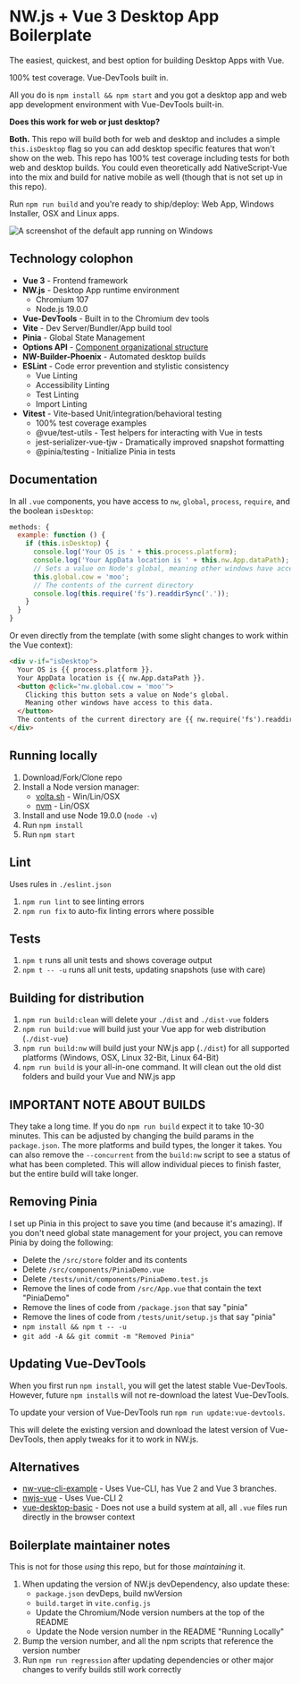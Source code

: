 # NW.js + Vue 3 Desktop App Boilerplate

The easiest, quickest, and best option for building Desktop Apps with Vue.

100% test coverage. Vue-DevTools built in.

All you do is `npm install && npm start` and you got a desktop app and web app development environment with Vue-DevTools built-in.

**Does this work for web or just desktop?**

**Both.** This repo will build both for web and desktop and includes a simple `this.isDesktop` flag so you can add desktop specific features that won't show on the web. This repo has 100% test coverage including tests for both web and desktop builds. You could even theoretically add NativeScript-Vue into the mix and build for native mobile as well (though that is not set up in this repo).

Run `npm run build` and you're ready to ship/deploy: Web App, Windows Installer, OSX and Linux apps.

![A screenshot of the default app running on Windows](screenshot.png)


## Technology colophon

* **Vue 3** - Frontend framework
* **NW.js** - Desktop App runtime environment
  * Chromium 107
  * Node.js 19.0.0
* **Vue-DevTools** - Built in to the Chromium dev tools
* **Vite** - Dev Server/Bundler/App build tool
* **Pinia** - Global State Management
* **Options API** - [Component organizational structure](https://user-images.githubusercontent.com/4629794/204181213-6c9bcece-62fb-4790-8fc2-7df546ca7df5.png)
* **NW-Builder-Phoenix** - Automated desktop builds
* **ESLint** - Code error prevention and stylistic consistency
  * Vue Linting
  * Accessibility Linting
  * Test Linting
  * Import Linting
* **Vitest** - Vite-based Unit/integration/behavioral testing
  * 100% test coverage examples
  * @vue/test-utils - Test helpers for interacting with Vue in tests
  * jest-serializer-vue-tjw - Dramatically improved snapshot formatting
  * @pinia/testing - Initialize Pinia in tests


## Documentation

In all `.vue` components, you have access to `nw`, `global`, `process`, `require`, and the boolean `isDesktop`:

```js
methods: {
  example: function () {
    if (this.isDesktop) {
      console.log('Your OS is ' + this.process.platform);
      console.log('Your AppData location is ' + this.nw.App.dataPath);
      // Sets a value on Node's global, meaning other windows have access to this data.
      this.global.cow = 'moo';
      // The contents of the current directory
      console.log(this.require('fs').readdirSync('.'));
    }
  }
}
```

Or even directly from the template (with some slight changes to work within the Vue context):
```html
<div v-if="isDesktop">
  Your OS is {{ process.platform }}.
  Your AppData location is {{ nw.App.dataPath }}.
  <button @click="nw.global.cow = 'moo'">
    Clicking this button sets a value on Node's global.
    Meaning other windows have access to this data.
  </button>
  The contents of the current directory are {{ nw.require('fs').readdirSync('.') }}.
</div>
```


## Running locally

1. Download/Fork/Clone repo
1. Install a Node version manager:
   * [volta.sh](https://votla.sh) - Win/Lin/OSX
   * [nvm](https://github.com/nvm-sh/nvm) - Lin/OSX
1. Install and use Node 19.0.0 (`node -v`)
1. Run `npm install`
1. Run `npm start`


## Lint

Uses rules in `./eslint.json`

1. `npm run lint` to see linting errors
1. `npm run fix` to auto-fix linting errors where possible


## Tests

1. `npm t` runs all unit tests and shows coverage output
1. `npm t -- -u` runs all unit tests, updating snapshots (use with care)


## Building for distribution

1. `npm run build:clean` will delete your `./dist` and `./dist-vue` folders
1. `npm run build:vue` will build just your Vue app for web distribution (`./dist-vue`)
1. `npm run build:nw` will build just your NW.js app (`./dist`) for all supported platforms (Windows, OSX, Linux 32-Bit, Linux 64-Bit)
1. `npm run build` is your all-in-one command. It will clean out the old dist folders and build your Vue and NW.js app


## IMPORTANT NOTE ABOUT BUILDS

They take a long time. If you do `npm run build` expect it to take 10-30 minutes. This can be adjusted by changing the build params in the `package.json`. The more platforms and build types, the longer it takes. You can also remove the `--concurrent` from the `build:nw` script to see a status of what has been completed. This will allow individual pieces to finish faster, but the entire build will take longer.


## Removing Pinia

I set up Pinia in this project to save you time (and because it's amazing). If you don't need global state management for your project, you can remove Pinia by doing the following:

* Delete the `/src/store` folder and its contents
* Delete `/src/components/PiniaDemo.vue`
* Delete `/tests/unit/components/PiniaDemo.test.js`
* Remove the lines of code from `/src/App.vue` that contain the text "PiniaDemo"
* Remove the lines of code from `/package.json` that say "pinia"
* Remove the lines of code from `/tests/unit/setup.js` that say "pinia"
* `npm install && npm t -- -u`
* `git add -A && git commit -m "Removed Pinia"`


## Updating Vue-DevTools

When you first run `npm install`, you will get the latest stable Vue-DevTools. However, future `npm install`s will not re-download the latest Vue-DevTools.

To update your version of Vue-DevTools run `npm run update:vue-devtools`.

This will delete the existing version and download the latest version of Vue-DevTools, then apply tweaks for it to work in NW.js.


## Alternatives

* [nw-vue-cli-example](https://github.com/nwutils/nw-vue-cli-example) - Uses Vue-CLI, has Vue 2 and Vue 3 branches.
* [nwjs-vue](https://github.com/elegantweb/nwjs-vue) - Uses Vue-CLI 2
* [vue-desktop-basic](https://github.com/TheJaredWilcurt/vue-desktop-basic) - Does not use a build system at all, all `.vue` files run directly in the browser context


## Boilerplate maintainer notes

This is not for those *using* this repo, but for those *maintaining* it.

1. When updating the version of NW.js devDependency, also update these:
   * `package.json` devDeps, build nwVersion
   * `build.target` in `vite.config.js`
   * Update the Chromium/Node version numbers at the top of the README
   * Update the Node version number in the README "Running Locally"
1. Bump the version number, and all the npm scripts that reference the version number
1. Run `npm run regression` after updating dependencies or other major changes to verify builds still work correctly
